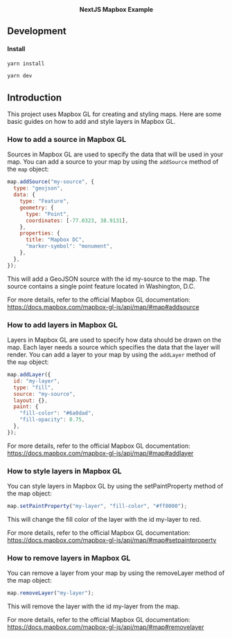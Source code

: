<div align="center"><strong>NextJS Mapbox Example</strong></div>

## Development

#### Install

```sh
yarn install
```

```sh
yarn dev
```

## Introduction

This project uses Mapbox GL for creating and styling maps. Here are some basic guides on how to add and style layers in Mapbox GL.

### How to add a source in Mapbox GL

Sources in Mapbox GL are used to specify the data that will be used in your map. You can add a source to your map by using the `addSource` method of the `map` object:

```javascript
map.addSource("my-source", {
  type: "geojson",
  data: {
    type: "Feature",
    geometry: {
      type: "Point",
      coordinates: [-77.0323, 38.9131],
    },
    properties: {
      title: "Mapbox DC",
      "marker-symbol": "monument",
    },
  },
});
```

This will add a GeoJSON source with the id my-source to the map. The source contains a single point feature located in Washington, D.C.

For more details, refer to the official Mapbox GL documentation: https://docs.mapbox.com/mapbox-gl-js/api/map/#map#addsource

### How to add layers in Mapbox GL

Layers in Mapbox GL are used to specify how data should be drawn on the map. Each layer needs a source which specifies the data that the layer will render. You can add a layer to your map by using the `addLayer` method of the `map` object:

```javascript
map.addLayer({
  id: "my-layer",
  type: "fill",
  source: "my-source",
  layout: {},
  paint: {
    "fill-color": "#6a0dad",
    "fill-opacity": 0.75,
  },
});
```

For more details, refer to the official Mapbox GL documentation: https://docs.mapbox.com/mapbox-gl-js/api/map/#map#addlayer

### How to style layers in Mapbox GL

You can style layers in Mapbox GL by using the setPaintProperty method of the map object:

```javascript
map.setPaintProperty("my-layer", "fill-color", "#ff0000");
```

This will change the fill color of the layer with the id my-layer to red.

For more details, refer to the official Mapbox GL documentation: https://docs.mapbox.com/mapbox-gl-js/api/map/#map#setpaintproperty

### How to remove layers in Mapbox GL

You can remove a layer from your map by using the removeLayer method of the map object:

```javascript
map.removeLayer("my-layer");
```

This will remove the layer with the id my-layer from the map.

For more details, refer to the official Mapbox GL documentation: https://docs.mapbox.com/mapbox-gl-js/api/map/#map#removelayer
